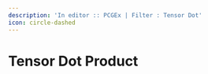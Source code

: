 ```yaml
---
description: 'In editor :: PCGEx | Filter : Tensor Dot'
icon: circle-dashed
---
```


# Tensor Dot Product

